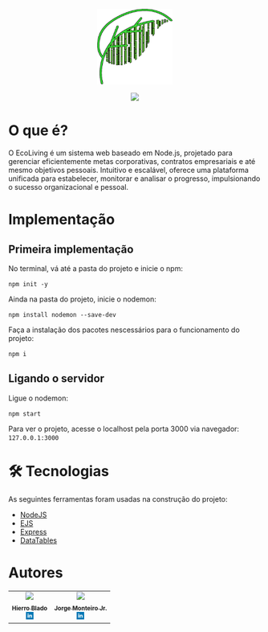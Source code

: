 <p align="center">
    <img width="150" height="150" src="public/imgs/ecudado.png">
</p>
<p align="center">
    <img src="https://img.shields.io/badge/ecoliving-v1.0-darkgreen">    
</p>

# O que é?
O EcoLiving é um sistema web baseado em Node.js, projetado para gerenciar eficientemente metas corporativas, contratos empresariais e até mesmo objetivos pessoais. Intuitivo e escalável, oferece uma plataforma unificada para estabelecer, monitorar e analisar o progresso, impulsionando o sucesso organizacional e pessoal.
# Implementação
## Primeira implementação
No terminal, vá até a pasta do projeto e inicie o npm:
```
npm init -y
```
Ainda na pasta do projeto, inicie o nodemon:
```
npm install nodemon --save-dev
```
Faça a instalação dos pacotes nescessários para o funcionamento do projeto:
```
npm i
```
## Ligando o servidor

Ligue o nodemon:
```
npm start
```
Para ver o projeto, acesse o localhost pela porta 3000 via navegador: ``` 127.0.0.1:3000 ```
# 🛠 Tecnologias
As seguintes ferramentas foram usadas na construção do projeto:
- [NodeJS](https://nodejs.org/)
- [EJS](https://ejs.co/)
- [Express](https://expressjs.com/pt-br/)
- [DataTables](https://datatables.net/)
# Autores
<table>
  <tr>
    <td align="center">
        <a href="https://github.com/hlink27"><img src="https://avatars.githubusercontent.com/u/79893038?v=4" width="100px;"/><br/>
            <sub><b>Hierro Blado</b></sub>
        </a><br/>
        <a href="https://www.linkedin.com/in/hierro-blado-154122163/">
            <img src="https://github.com/edent/SuperTinyIcons/blob/master/images/svg/linkedin.svg" width="15px;">
        </a>
      </td>
      <td align="center">
        <a href="https://github.com/jmo-jr"><img src="https://avatars.githubusercontent.com/u/7461416?v=4" width="100px;"/><br/>
            <sub><b>Jorge Monteiro Jr.</b></sub>
        </a><br/>
        <a href="https://www.linkedin.com/in/jorgemonteirojr/">
            <img src="https://github.com/edent/SuperTinyIcons/blob/master/images/svg/linkedin.svg" width="15px;">
        </a>
      </td>
  </tr>
</table>

